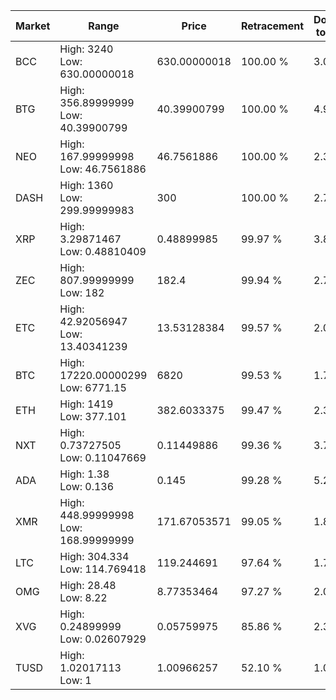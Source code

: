| Market | Range | Price| Retracement | Doubles to 50% |
| --- | --- | --- | --- | --- |
| BCC | High: 3240<br />Low: 630.00000018 | 630.00000018 | 100.00 % | 3.07 |
| BTG | High: 356.89999999<br />Low: 40.39900799 | 40.39900799 | 100.00 % | 4.92 |
| NEO | High: 167.99999998<br />Low: 46.7561886 | 46.7561886 | 100.00 % | 2.30 |
| DASH | High: 1360<br />Low: 299.99999983 | 300 | 100.00 % | 2.77 |
| XRP | High: 3.29871467<br />Low: 0.48810409 | 0.48899985 | 99.97 % | 3.87 |
| ZEC | High: 807.99999999<br />Low: 182 | 182.4 | 99.94 % | 2.71 |
| ETC | High: 42.92056947<br />Low: 13.40341239 | 13.53128384 | 99.57 % | 2.08 |
| BTC | High: 17220.00000299<br />Low: 6771.15 | 6820 | 99.53 % | 1.76 |
| ETH | High: 1419<br />Low: 377.101 | 382.6033375 | 99.47 % | 2.35 |
| NXT | High: 0.73727505<br />Low: 0.11047669 | 0.11449886 | 99.36 % | 3.70 |
| ADA | High: 1.38<br />Low: 0.136 | 0.145 | 99.28 % | 5.23 |
| XMR | High: 448.99999998<br />Low: 168.99999999 | 171.67053571 | 99.05 % | 1.80 |
| LTC | High: 304.334<br />Low: 114.769418 | 119.244691 | 97.64 % | 1.76 |
| OMG | High: 28.48<br />Low: 8.22 | 8.77353464 | 97.27 % | 2.09 |
| XVG | High: 0.24899999<br />Low: 0.02607929 | 0.05759975 | 85.86 % | 2.39 |
| TUSD | High: 1.02017113<br />Low: 1 | 1.00966257 | 52.10 % | 1.00 |
